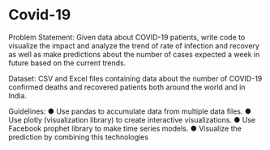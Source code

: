 # Covid-19

Problem Statement:
Given data about COVID-19 patients, write code to visualize the impact and analyze the trend of rate of infection and recovery as well as make predictions about the number of cases expected a week in future based on the current trends.

Dataset:
CSV and Excel files containing data about the number of COVID-19 confirmed deaths and recovered patients both around the world and in India.

Guidelines:
● Use pandas to accumulate data from multiple data files.
● Use plotly (visualization library) to create interactive visualizations.
● Use Facebook prophet library to make time series models.
● Visualize the prediction by combining this technologies
